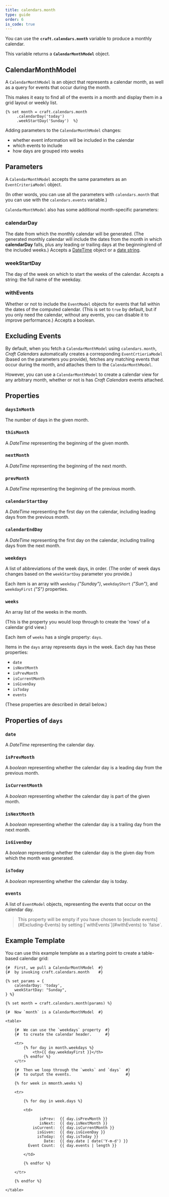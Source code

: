 ```yaml
---
title: calendars.month
type: guide
order: 6
is_code: true
---
```


You can use the **`craft.calendars.month`** variable to produce a monthly calendar.

This variable returns a **`CalendarMonthModel`** object.


## CalendarMonthModel

A `CalendarMonthModel` is an object that represents a calendar month, as well as a query for events that occur during the month.

This makes it easy to find all of the events in a month and display them in a grid layout or weekly list.

```twig
{% set month = craft.calendars.month
     .calendarDay('today')
     .weekStartDay('Sunday')  %}
```

Adding parameters to the `CalendarMonthModel` changes:
 - whether event information will be included in the calendar
 - which events to include
 - how days are grouped into weeks  


## Parameters

A `CalendarMonthModel` accepts the same parameters as an `EventCriteriaModel` object.

(In other words, you can use all the parameters with `calendars.month` that you can use with the `calendars.events` variable.)

`CalendarMonthModel` also has some additional month-specific parameters:

### calendarDay

The date from which the monthly calendar will be generated. (The generated monthly calendar will include the dates from the month in which **calendarDay** falls, plus any leading or trailing days at the beginning/end of the included weeks.) Accepts a [DateTime](http://buildwithcraft.com/classreference/etc/dates/DateTime) object or a [date string](http://php.net/manual/en/datetime.formats.php).

### weekStartDay

The day of the week on which to start the weeks of the calendar. Accepts a string: the full name of the weekday.

### withEvents

Whether or not to include the `EventModel` objects for events that fall within the dates of the computed calendar. (This is set to `true` by default, but if you only need the calendar, without any events, you can disable it to improve performance.) Accepts a boolean.


## Excluding Events

By default, when you fetch a `CalendarMonthModel` using `calendars.month`, _Craft Calendars_ automatically creates a corresponding `EventCrtieriaModel` (based on the parameters you provide), fetches any matching events that occur during the month, and attaches them to the `CalendarMonthModel`.

However, you can use a `CalendarMonthModel` to create a calendar view for any arbitrary month, whether or not is has _Craft Calendars_ events attached.



## Properties

### `daysInMonth`

The number of days in the given month.

### `thisMonth`

A _DateTime_ representing the beginning of the given month.

### `nextMonth`

A _DateTime_ representing the beginning of the next month.

### `prevMonth`

A _DateTime_ representing the beginning of the previous month.

### `calendarStartDay`

A _DateTime_ representing the first day on the calendar, including leading days from the previous month.

### `calendarEndDay`

A _DateTime_ representing the first day on the calendar, including trailing days from the next month.

### `weekdays`

A list of abbreviations of the week days, in order. (The order of week days changes based on the `weekStartDay` parameter you provide.)

Each item is an array with `weekday` _("Sunday")_, `weekdayShort` _("Sun")_, and `weekdayFirst` _("S")_ properties.

### `weeks`

An array list of the weeks in the month.
 
(This is the property you would loop through to create the 'rows' of a calendar grid view.)

Each item of `weeks` has a single property: `days`.

Items in the `days` array represents days in the week. Each day has these properties:

 - `date`
 - `isNextMonth`
 - `isPrevMonth`
 - `isCurrentMonth`
 - `isGivenDay`
 - `isToday`
 - `events`

(These properties are described in detail below.)


## Properties of `days`

### `date`

A _DateTime_ representing the calendar day.

### `isPrevMonth`

A _boolean_ representing whether the calendar day is a leading day from the previous month.

### `isCurrentMonth`

A _boolean_ representing whether the calendar day is part of the given month.

### `isNextMonth`

A _boolean_ representing whether the calendar day is a trailing day from the next month.

### `isGivenDay`

A _boolean_ representing whether the calendar day is the given day from which the month was generated.

### `isToday`

A _boolean_ representing whether the calendar day is today.

### `events`

A list of `EventModel` objects, representing the events that occur on the calendar day.

<blockquote>This property will be empty if you have chosen to [exclude events](#Excluding-Events) by setting [`withEvents`](#withEvents) to `false`.</blockquote> 


## Example Template

You can use this example template as a starting point to create a table-based calendar grid: 

```twig
{#  First, we pull a CalendarMonthModel  #}
{#  by invoking craft.calendars.month    #}
 
{% set params = {
    calendarDay: 'today',
    weekStartDay: "Sunday",  
} %}
 
{% set month = craft.calendars.month(params) %}
 
{#  Now `month` is a CalendarMonthModel  #}
 
<table>
 
    {#  We can use the `weekdays` property  #}
    {#  to create the calendar header.      #}
 
    <tr>
        {% for day in month.weekdays %}
            <th>{{ day.weekdayFirst }}</th>
        {% endfor %}
    </tr>
 
    {#  Then we loop through the `weeks` and `days`  #}
    {#  to output the events.                        #}
 
    {% for week in mmonth.weeks %}
    
    <tr>
    
        {% for day in week.days %}
    
        <td>
        
               isPrev:  {{ day.isPrevMonth }}
               isNext:  {{ day.isNextMonth }}
            isCurrent:  {{ day.isCurrentMonth }}
              isGiven:  {{ day.isGivenDay }}
              isToday:  {{ day.isToday }}
                 Date:  {{ day.date | date('Y-m-d') }}
          Event Count:  {{ day.events | length }}
          
        </td>
        
        {% endfor %}
        
    </tr>
    
    {% endfor %}
    
</table>
```
